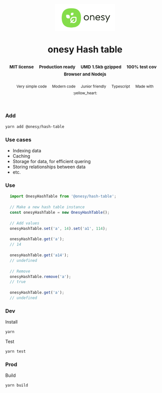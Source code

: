 
</br>
</br>

<p align='center'>
  <a target='_blank' rel='noopener noreferrer' href='#'>
    <img width='auto' height='84' src='https://raw.githubusercontent.com/onesy-me/onesy/refs/heads/main/utils/images/logo.png' alt='onesy logo' />
  </a>
</p>

<h1 align='center'>onesy Hash table</h1>

<h3 align='center'>
  <sub>MIT license&nbsp;&nbsp;&nbsp;&nbsp;</sub>
  <sub>Production ready&nbsp;&nbsp;&nbsp;&nbsp;</sub>
  <sub>UMD 1.5kb gzipped&nbsp;&nbsp;&nbsp;&nbsp;</sub>
  <sub>100% test cov&nbsp;&nbsp;&nbsp;&nbsp;</sub>
  <sub>Browser and Nodejs</sub>
</h3>

<p align='center'>
  <sub>Very simple code&nbsp;&nbsp;&nbsp;&nbsp;</sub>
  <sub>Modern code&nbsp;&nbsp;&nbsp;&nbsp;</sub>
  <sub>Junior friendly&nbsp;&nbsp;&nbsp;&nbsp;</sub>
  <sub>Typescript&nbsp;&nbsp;&nbsp;&nbsp;</sub>
  <sub>Made with :yellow_heart:</sub>
</p>

<br />

### Add

```sh
yarn add @onesy/hash-table
```

### Use cases
- Indexing data
- Caching
- Storage for data, for efficient quering
- Storing relationships between data
- etc.

### Use

```javascript
  import OnesyHashTable from '@onesy/hash-table';

  // Make a new hash table instance
  const onesyHashTable = new OnesyHashTable();

  // Add values
  onesyHashTable.set('a', 14).set('a1', 114);

  onesyHashTable.get('a');
  // 14

  onesyHashTable.get('a14');
  // undefined

  // Remove
  onesyHashTable.remove('a');
  // true

  onesyHashTable.get('a');
  // undefined
```

### Dev

Install

```sh
yarn
```

Test

```sh
yarn test
```

### Prod

Build

```sh
yarn build
```
